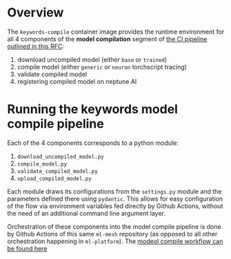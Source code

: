 # Overview

The `keywords-compile` container image provides the runtime environment for all 4 components of the
**model compilation** segment of [the CI pipeline outlined in this RFC](https://onclusive01-my.sharepoint.com/:w:/g/personal/sebastian_scherer_onclusive_com/EXMw2nQrwSpBn4uKzY90Hb4BBFq1NHsYByDAo9-uc83iLg?e=B9ULGd):

1. download uncompiled model (either `base` or `trained`)
2. compile model (either `generic` or `neuron` torchscript tracing)
3. validate compiled model
4. registering compiled model on neptune AI

# Running the keywords model compile pipeline

Each of the 4 components corresponds to a python module:

1. `download_uncompiled_model.py`
2. `compile_model.py`
3. `validate_compiled_model.py`
4. `upload_compiled_model.py`

Each module draws its configurations from the `settings.py` module and the parameters defined there using `pydantic`. This allows for easy configuration of the flow via environment variables fed directly by Github Actions, without the need of an additional command line argument layer.

Orchestration of these components into the model compile pipeline is done by Github Actions of this same `ml-mesh` repository (as opposed to all other orchestration happening in `ml-platform`). The [modeol compile workflow can be found here](#add-link-here)